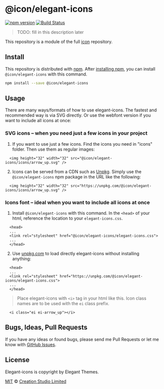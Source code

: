 # @icon/elegant-icons

[![npm version](https://img.shields.io/npm/v/@icon/elegant-icons.svg)](https://www.npmjs.org/package/@icon/elegant-icons)
[![Build Status](https://travis-ci.org/icon/icon.svg?branch=master)](https://travis-ci.org/icon/icon)

> TODO: fill in this description later

This repository is a module of the full [icon][icon] repository.

## Install

This repository is distributed with [npm]. After [installing npm][install-npm], you can install `@icon/elegant-icons` with this command.

```bash
npm install --save @icon/elegant-icons
```

## Usage

There are many ways/formats of how to use elegant-icons. The fastest and recommended way is via SVG directly. Or use the webfont version if you want to include all icons at once:

### SVG icons – when you need just a few icons in your project

  1. If you want to use just a few icons. Find the icons you need in "icons" folder. Then use them as regular images:

```
  <img height="32" width="32" src="@icon/elegant-icons/icons/arrow_up.svg" />
```

  2. Icons can be served from a CDN such as [Unpkg][Unpkg]. Simply use the `@icon/elegant-icons` npm package in the URL like the following:

```
  <img height="32" width="32" src="https://unpkg.com/@icon/elegant-icons/icons/arrow_up.svg" />
```

### Icons font – ideal when you want to include all icons at once

  1. Install `@icon/elegant-icons` with this command. In the `<head>` of your html, reference the location to your `elegant-icons.css`.

```
  <head>
  ...
  <link rel="stylesheet" href="@icon/elegant-icons/elegant-icons.css">
  ...
  </head>
```

  2. Use [unpkg.com][Unpkg] to load directly elegant-icons without installing anything:

```
  <head>
  ...
  <link rel="stylesheet" href="https://unpkg.com/@icon/elegant-icons/elegant-icons.css">
  ...
  </head>
```

> Place elegant-icons with `<i>` tag in your html like this. Icon class names are to be used with the `ei` class prefix.

```
  <i class="ei ei-arrow_up"></i>
```


## Bugs, Ideas, Pull Requests

If you have any ideas or found bugs, please send me Pull Requests or let me know with [GitHub Issues][github issues].

## License

Elegant-icons is copyright by Elegant Themes.

[MIT](./LICENSE) &copy; [Creation Studio Limited](https://creationstudio.com/)

[icon]: https://github.com/icon/icon
[docs]: http://icon.github.io/
[npm]: https://www.npmjs.com/
[install-npm]: https://docs.npmjs.com/getting-started/installing-node
[sass]: http://sass-lang.com/
[github issues]: https://github.com/thecreation/icons/issues
[Unpkg]: https://unpkg.com
